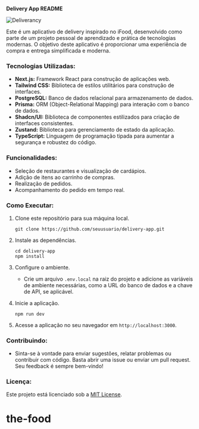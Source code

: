 **Delivery App README**


![Deliverancy](https://github.com/Wesley-Fernandes/the-food/assets/89518536/2544bc7f-9f60-4a81-9df0-789f27293629)

Este é um aplicativo de delivery inspirado no iFood, desenvolvido como parte de um projeto pessoal de aprendizado e prática de tecnologias modernas. O objetivo deste aplicativo é proporcionar uma experiência de compra e entrega simplificada e moderna.

### Tecnologias Utilizadas:

- **Next.js:** Framework React para construção de aplicações web.
- **Tailwind CSS:** Biblioteca de estilos utilitários para construção de interfaces.
- **PostgreSQL:** Banco de dados relacional para armazenamento de dados.
- **Prisma:** ORM (Object-Relational Mapping) para interação com o banco de dados.
- **Shadcn/UI:** Biblioteca de componentes estilizados para criação de interfaces consistentes.
- **Zustand:** Biblioteca para gerenciamento de estado da aplicação.
- **TypeScript:** Linguagem de programação tipada para aumentar a segurança e robustez do código.

### Funcionalidades:

- Seleção de restaurantes e visualização de cardápios.
- Adição de itens ao carrinho de compras.
- Realização de pedidos.
- Acompanhamento do pedido em tempo real.

### Como Executar:

1. Clone este repositório para sua máquina local.
   ```
   git clone https://github.com/seuusuario/delivery-app.git
   ```

2. Instale as dependências.
   ```
   cd delivery-app
   npm install
   ```

3. Configure o ambiente.

   - Crie um arquivo `.env.local` na raiz do projeto e adicione as variáveis de ambiente necessárias, como a URL do banco de dados e a chave de API, se aplicável.

4. Inicie a aplicação.
   ```
   npm run dev
   ```

5. Acesse a aplicação no seu navegador em `http://localhost:3000`.

### Contribuindo:

- Sinta-se à vontade para enviar sugestões, relatar problemas ou contribuir com código. Basta abrir uma issue ou enviar um pull request. Seu feedback é sempre bem-vindo!

### Licença:

Este projeto está licenciado sob a [MIT License](https://opensource.org/licenses/MIT).
# the-food
